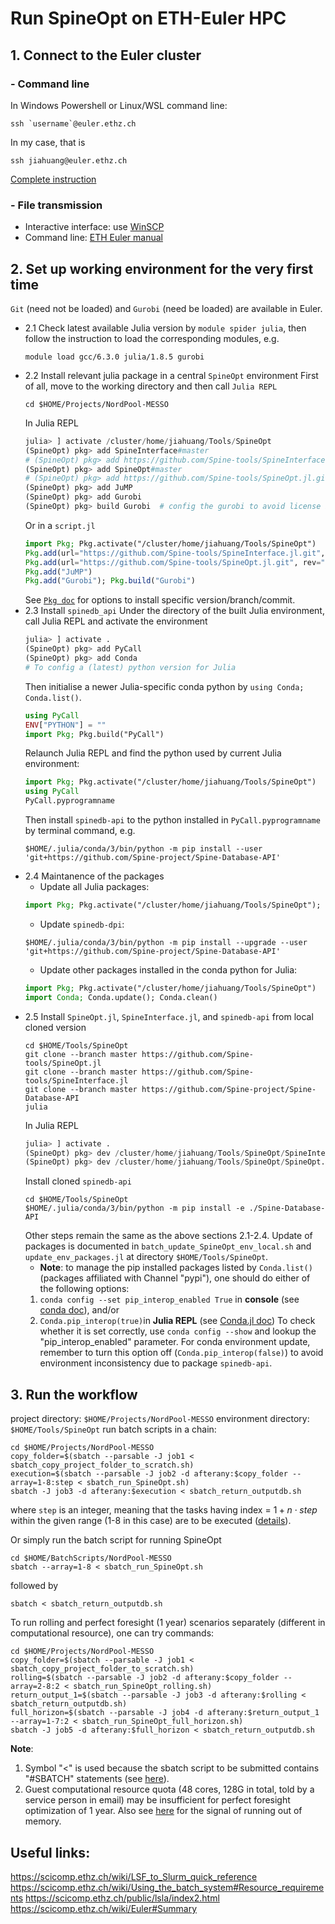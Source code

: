 # Run SpineOpt on ETH-Euler HPC
## 1. Connect to the Euler cluster
### - Command line 
In Windows Powershell or Linux/WSL command line:
```
ssh `username`@euler.ethz.ch
```
In my case, that is
```
ssh jiahuang@euler.ethz.ch
```
[Complete instruction](https://scicomp.ethz.ch/wiki/Accessing_the_clusters)
### - File transmission
- Interactive interface: use [WinSCP](https://winscp.net/eng/download.php)
- Command line: [ETH Euler manual](https://scicomp.ethz.ch/wiki/Storage_systems#File_transfer)

## 2. Set up working environment for the very first time
`Git` (need not be loaded) and `Gurobi` (need be loaded) are available in Euler.
- 2.1 Check latest available Julia version by `module spider julia`, then follow the instruction to load the corresponding modules, e.g.
    ```console
    module load gcc/6.3.0 julia/1.8.5 gurobi
    ```
- 2.2 Install relevant julia package in a central `SpineOpt` environment
First of all, move to the working directory and then call `Julia REPL`
    ```console
    cd $HOME/Projects/NordPool-MESSO
    ```
    In Julia REPL
    ```Julia
    julia> ] activate /cluster/home/jiahuang/Tools/SpineOpt
    (SpineOpt) pkg> add SpineInterface#master
    # (SpineOpt) pkg> add https://github.com/Spine-tools/SpineInterface.jl.git#commitSHA
    (SpineOpt) pkg> add SpineOpt#master
    # (SpineOpt) pkg> add https://github.com/Spine-tools/SpineOpt.jl.git#commitSHA
    (SpineOpt) pkg> add JuMP
    (SpineOpt) pkg> add Gurobi
    (SpineOpt) pkg> build Gurobi  # config the gurobi to avoid license inconsistency
    ```
    Or in a `script.jl`
    ```Julia
    import Pkg; Pkg.activate("/cluster/home/jiahuang/Tools/SpineOpt")
    Pkg.add(url="https://github.com/Spine-tools/SpineInterface.jl.git", rev="master")
    Pkg.add(url="https://github.com/Spine-tools/SpineOpt.jl.git", rev="master")
    Pkg.add("JuMP")
    Pkg.add("Gurobi"); Pkg.build("Gurobi")
    ```
    See [`Pkg doc`](https://pkgdocs.julialang.org/v1/managing-packages/) for options to install specific version/branch/commit.
- 2.3 Install `spinedb_api`
Under the directory of the built Julia environment, call Julia REPL and activate the environment
    ```Julia
    julia> ] activate .
    (SpineOpt) pkg> add PyCall
    (SpineOpt) pkg> add Conda
    # To config a (latest) python version for Julia 
    ```
    Then initialise a newer Julia-specific conda python by `using Conda; Conda.list()`.
    ```Julia
    using PyCall
    ENV["PYTHON"] = ""
    import Pkg; Pkg.build("PyCall")
    ```
    Relaunch Julia REPL and find the python used by current Julia environment:
    ```Julia
    import Pkg; Pkg.activate("/cluster/home/jiahuang/Tools/SpineOpt")
    using PyCall
    PyCall.pyprogramname
    ```
    Then install `spinedb-api` to the python installed in `PyCall.pyprogramname` by terminal command, e.g.
    ```console
    $HOME/.julia/conda/3/bin/python -m pip install --user 'git+https://github.com/Spine-project/Spine-Database-API'
    ```
- 2.4 Maintanence of the packages
    - Update all Julia packages:
    ```Julia
    import Pkg; Pkg.activate("/cluster/home/jiahuang/Tools/SpineOpt"); Pkg.update()
    ```
    - Update `spinedb-dpi`:
    ```console
    $HOME/.julia/conda/3/bin/python -m pip install --upgrade --user 'git+https://github.com/Spine-project/Spine-Database-API'
    ```
    - Update other packages installed in the conda python for Julia:
    ```Julia
    import Pkg; Pkg.activate("/cluster/home/jiahuang/Tools/SpineOpt")
    import Conda; Conda.update(); Conda.clean()
    ```
- 2.5 Install `SpineOpt.jl`, `SpineInterface.jl`, and `spinedb-api` from local cloned version
    ```console
    cd $HOME/Tools/SpineOpt
    git clone --branch master https://github.com/Spine-tools/SpineOpt.jl
    git clone --branch master https://github.com/Spine-tools/SpineInterface.jl
    git clone --branch master https://github.com/Spine-project/Spine-Database-API
    julia
    ```
    In Julia REPL
    ```Julia
    julia> ] activate .
    (SpineOpt) pkg> dev /cluster/home/jiahuang/Tools/SpineOpt/SpineInterface.jl
    (SpineOpt) pkg> dev /cluster/home/jiahuang/Tools/SpineOpt/SpineOpt.jl
    ```
    Install cloned `spinedb-api`
    ```console
    cd $HOME/Tools/SpineOpt
    $HOME/.julia/conda/3/bin/python -m pip install -e ./Spine-Database-API
    ```
    Other steps remain the same as the above sections 2.1-2.4. Update of packages is documented in `batch_update_SpineOpt_env_local.sh` and `update_env_packages.jl` at directory `$HOME/Tools/SpineOpt`.
    * **Note**: to manage the pip installed packages listed by `Conda.list()` (packages affiliated with Channel "pypi"), one should do either of the following options:
    1. `conda config --set pip_interop_enabled True` in **console** (see [conda doc](https://docs.conda.io/projects/conda/en/latest/user-guide/configuration/pip-interoperability.html#improving-interoperability-with-pip)), and/or
    2. `Conda.pip_interop(true)`in **Julia REPL** (see [Conda.jl doc](https://github.com/JuliaPy/Conda.jl#conda-and-pip))
    To check whether it is set correctly, use `conda config --show` and lookup the "pip_interop_enabled" parameter. For conda environment update, remember to turn this option off (`Conda.pip_interop(false)`) to avoid environment inconsistency due to package `spinedb-api`.


## 3. Run the workflow
project directory: `$HOME/Projects/NordPool-MESSO`
environment directory: `$HOME/Tools/SpineOpt`
run batch scripts in a chain:
```console
cd $HOME/Projects/NordPool-MESSO
copy_folder=$(sbatch --parsable -J job1 < sbatch_copy_project_folder_to_scratch.sh)
execution=$(sbatch --parsable -J job2 -d afterany:$copy_folder --array=1-8:step < sbatch_run_SpineOpt.sh)
sbatch -J job3 -d afterany:$execution < sbatch_return_outputdb.sh
```
where `step` is an integer, meaning that the tasks having index = $1+n \cdot step$ within the given range (1-8 in this case) are to be executed ([details](https://scicomp.ethz.ch/wiki/LSF_to_Slurm_quick_reference#Job_array)).

Or simply run the batch script for running SpineOpt
```console
cd $HOME/BatchScripts/NordPool-MESSO
sbatch --array=1-8 < sbatch_run_SpineOpt.sh
```
followed by
```console
sbatch < sbatch_return_outputdb.sh
```
To run rolling and perfect foresight (1 year) scenarios separately (different in computational resource), one can try commands:
```console
cd $HOME/Projects/NordPool-MESSO
copy_folder=$(sbatch --parsable -J job1 < sbatch_copy_project_folder_to_scratch.sh)
rolling=$(sbatch --parsable -J job2 -d afterany:$copy_folder --array=2-8:2 < sbatch_run_SpineOpt_rolling.sh)
return_output_1=$(sbatch --parsable -J job3 -d afterany:$rolling < sbatch_return_outputdb.sh)
full_horizon=$(sbatch --parsable -J job4 -d afterany:$return_output_1 --array=1-7:2 < sbatch_run_SpineOpt_full_horizon.sh)
sbatch -J job5 -d afterany:$full_horizon < sbatch_return_outputdb.sh
```
**Note**: 
1. Symbol "<" is used because the sbatch script to be submitted contains "#SBATCH" statements (see [here](https://scicomp.ethz.ch/wiki/FAQ#How_do_I_submit_a_shell_script.3F)).
2. Guest computational resource quota (48 cores, 128G in total, told by a service person in email) may be insufficient for perfect foresight optimization of 1 year. Also see [here](https://scicomp.ethz.ch/wiki/FAQ#My_job_is_terminated_with_the_error_message_slurmstepd:_error:_poll.28.29:_Bad_address) for the signal of running out of memory.

## Useful links:
https://scicomp.ethz.ch/wiki/LSF_to_Slurm_quick_reference
https://scicomp.ethz.ch/wiki/Using_the_batch_system#Resource_requirements
https://scicomp.ethz.ch/public/lsla/index2.html
https://scicomp.ethz.ch/wiki/Euler#Summary
